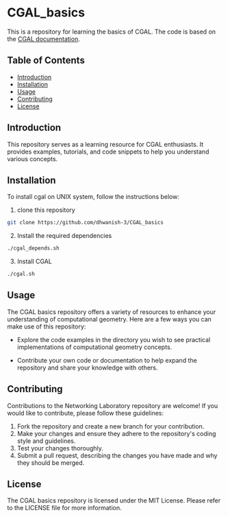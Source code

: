 # CGAL_basics

This is a repository for learning the basics of CGAL. The code is based on the [CGAL documentation](https://doc.cgal.org/latest/Manual/index.html).

## Table of Contents

- [Introduction](#introduction)
- [Installation](#installation)
- [Usage](#usage)
- [Contributing](#contributing)
- [License](#license)

## Introduction
This repository serves as a learning resource for CGAL enthusiasts. It provides examples, tutorials, and code snippets to help you understand various concepts.


## Installation

To install cgal on UNIX system, follow the instructions below:
1. clone this repository
```bash
git clone https://github.com/dhwanish-3/CGAL_basics
```
2. Install the required dependencies
```bash
./cgal_depends.sh
```
3. Install CGAL
```bash
./cgal.sh
```

## Usage

The CGAL basics repository offers a variety of resources to enhance your understanding of computational geometry. Here are a few ways you can make use of this repository:

- Explore the code examples in the directory you wish to see practical implementations of computational geometry concepts.

- Contribute your own code or documentation to help expand the repository and share your knowledge with others.

## Contributing

Contributions to the Networking Laboratory repository are welcome! If you would like to contribute, please follow these guidelines:

1. Fork the repository and create a new branch for your contribution.
2. Make your changes and ensure they adhere to the repository's coding style and guidelines.
3. Test your changes thoroughly.
4. Submit a pull request, describing the changes you have made and why they should be merged.

## License

The CGAL basics repository is licensed under the MIT License. Please refer to the LICENSE file for more information.
